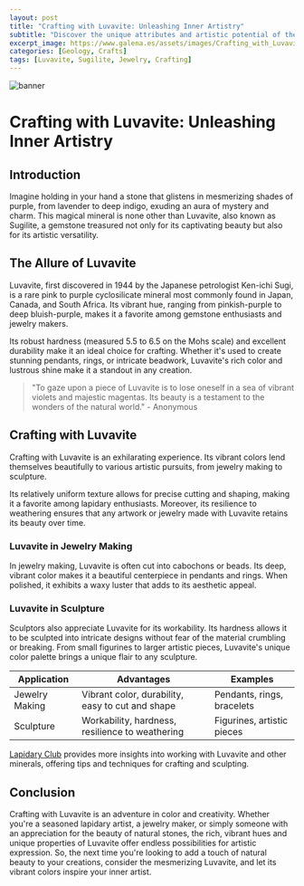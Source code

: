 ```yaml
---
layout: post
title: "Crafting with Luvavite: Unleashing Inner Artistry"
subtitle: "Discover the unique attributes and artistic potential of the fascinating mineral, Luvavite (Sugilite)."
excerpt_image: https://www.galena.es/assets/images/Crafting_with_Luvavite.png
categories: [Geology, Crafts]
tags: [Luvavite, Sugilite, Jewelry, Crafting]
---
```


![banner](https://www.galena.es/assets/images/Crafting_with_Luvavite.png "A vibrant piece of Luvavite (Sugilite) showcasing its rich purple hues and unique texture, surrounded by crafting tools and jewelry-making supplies, illustrating its artistic and jewelry applications for geology enthusiasts and crafters.")

# Crafting with Luvavite: Unleashing Inner Artistry

## Introduction

Imagine holding in your hand a stone that glistens in mesmerizing shades of purple, from lavender to deep indigo, exuding an aura of mystery and charm. This magical mineral is none other than Luvavite, also known as Sugilite, a gemstone treasured not only for its captivating beauty but also for its artistic versatility.

## The Allure of Luvavite

Luvavite, first discovered in 1944 by the Japanese petrologist Ken-ichi Sugi, is a rare pink to purple cyclosilicate mineral most commonly found in Japan, Canada, and South Africa. Its vibrant hue, ranging from pinkish-purple to deep bluish-purple, makes it a favorite among gemstone enthusiasts and jewelry makers.

Its robust hardness (measured 5.5 to 6.5 on the Mohs scale) and excellent durability make it an ideal choice for crafting. Whether it's used to create stunning pendants, rings, or intricate beadwork, Luvavite's rich color and lustrous shine make it a standout in any creation.

> "To gaze upon a piece of Luvavite is to lose oneself in a sea of vibrant violets and majestic magentas. Its beauty is a testament to the wonders of the natural world." - Anonymous

## Crafting with Luvavite

Crafting with Luvavite is an exhilarating experience. Its vibrant colors lend themselves beautifully to various artistic pursuits, from jewelry making to sculpture.

Its relatively uniform texture allows for precise cutting and shaping, making it a favorite among lapidary enthusiasts. Moreover, its resilience to weathering ensures that any artwork or jewelry made with Luvavite retains its beauty over time.

### Luvavite in Jewelry Making

In jewelry making, Luvavite is often cut into cabochons or beads. Its deep, vibrant color makes it a beautiful centerpiece in pendants and rings. When polished, it exhibits a waxy luster that adds to its aesthetic appeal.

### Luvavite in Sculpture

Sculptors also appreciate Luvavite for its workability. Its hardness allows it to be sculpted into intricate designs without fear of the material crumbling or breaking. From small figurines to larger artistic pieces, Luvavite's unique color palette brings a unique flair to any sculpture.

| Application | Advantages | Examples |
|-------------|------------|----------|
| Jewelry Making | Vibrant color, durability, easy to cut and shape | Pendants, rings, bracelets |
| Sculpture | Workability, hardness, resilience to weathering | Figurines, artistic pieces |

[Lapidary Club](https://lapidaryclub.org/) provides more insights into working with Luvavite and other minerals, offering tips and techniques for crafting and sculpting.

## Conclusion

Crafting with Luvavite is an adventure in color and creativity. Whether you're a seasoned lapidary artist, a jewelry maker, or simply someone with an appreciation for the beauty of natural stones, the rich, vibrant hues and unique properties of Luvavite offer endless possibilities for artistic expression. So, the next time you're looking to add a touch of natural beauty to your creations, consider the mesmerizing Luvavite, and let its vibrant colors inspire your inner artist.